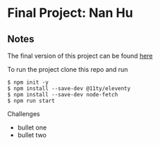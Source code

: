 # Final Project: Nan Hu

## Notes

The final version of this project can be found [here](https://<>.netlify.app)

To run the project clone this repo and run

```
$ npm init -y
$ npm install --save-dev @11ty/eleventy
$ npm install --save-dev node-fetch
$ npm run start

```

Challenges

- bullet one
- bullet two